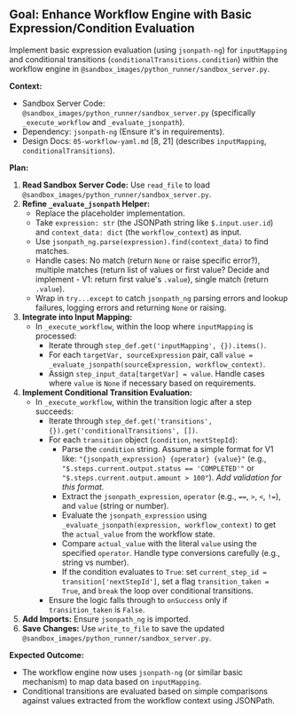 ## Goal: Enhance Workflow Engine with Basic Expression/Condition Evaluation

Implement basic expression evaluation (using `jsonpath-ng`) for `inputMapping` and conditional transitions (`conditionalTransitions.condition`) within the workflow engine in `@sandbox_images/python_runner/sandbox_server.py`.

**Context:**
*   Sandbox Server Code: `@sandbox_images/python_runner/sandbox_server.py` (specifically `_execute_workflow` and `_evaluate_jsonpath`).
*   Dependency: `jsonpath-ng` (Ensure it's in requirements).
*   Design Docs: `05-workflow-yaml.md` [8, 21] (describes `inputMapping`, `conditionalTransitions`).

**Plan:**

1.  **Read Sandbox Server Code:** Use `read_file` to load `@sandbox_images/python_runner/sandbox_server.py`.
2.  **Refine `_evaluate_jsonpath` Helper:**
    *   Replace the placeholder implementation.
    *   Take `expression: str` (the JSONPath string like `$.input.user.id`) and `context_data: dict` (the `workflow_context`) as input.
    *   Use `jsonpath_ng.parse(expression).find(context_data)` to find matches.
    *   Handle cases: No match (return `None` or raise specific error?), multiple matches (return list of values or first value? Decide and implement - V1: return first value's `.value`), single match (return `.value`).
    *   Wrap in `try...except` to catch `jsonpath_ng` parsing errors and lookup failures, logging errors and returning `None` or raising.
3.  **Integrate into Input Mapping:**
    *   In `_execute_workflow`, within the loop where `inputMapping` is processed:
        *   Iterate through `step_def.get('inputMapping', {}).items()`.
        *   For each `targetVar, sourceExpression` pair, call `value = _evaluate_jsonpath(sourceExpression, workflow_context)`.
        *   Assign `step_input_data[targetVar] = value`. Handle cases where `value` is `None` if necessary based on requirements.
4.  **Implement Conditional Transition Evaluation:**
    *   In `_execute_workflow`, within the transition logic after a step succeeds:
        *   Iterate through `step_def.get('transitions', {}).get('conditionalTransitions', [])`.
        *   For each `transition` object (`condition`, `nextStepId`):
            *   Parse the `condition` string. Assume a simple format for V1 like: `"{jsonpath_expression} {operator} {value}"` (e.g., `"$.steps.current.output.status == 'COMPLETED'"` or `"$.steps.current.output.amount > 100"`). *Add validation for this format.*
            *   Extract the `jsonpath_expression`, `operator` (e.g., `==`, `>`, `<`, `!=`), and `value` (string or number).
            *   Evaluate the `jsonpath_expression` using `_evaluate_jsonpath(expression, workflow_context)` to get the `actual_value` from the workflow state.
            *   Compare `actual_value` with the literal `value` using the specified `operator`. Handle type conversions carefully (e.g., string vs number).
            *   If the condition evaluates to `True`: set `current_step_id = transition['nextStepId']`, set a flag `transition_taken = True`, and `break` the loop over conditional transitions.
        *   Ensure the logic falls through to `onSuccess` only if `transition_taken` is `False`.
5.  **Add Imports:** Ensure `jsonpath_ng` is imported.
6.  **Save Changes:** Use `write_to_file` to save the updated `@sandbox_images/python_runner/sandbox_server.py`.

**Expected Outcome:**
*   The workflow engine now uses `jsonpath-ng` (or similar basic mechanism) to map data based on `inputMapping`.
*   Conditional transitions are evaluated based on simple comparisons against values extracted from the workflow context using JSONPath.